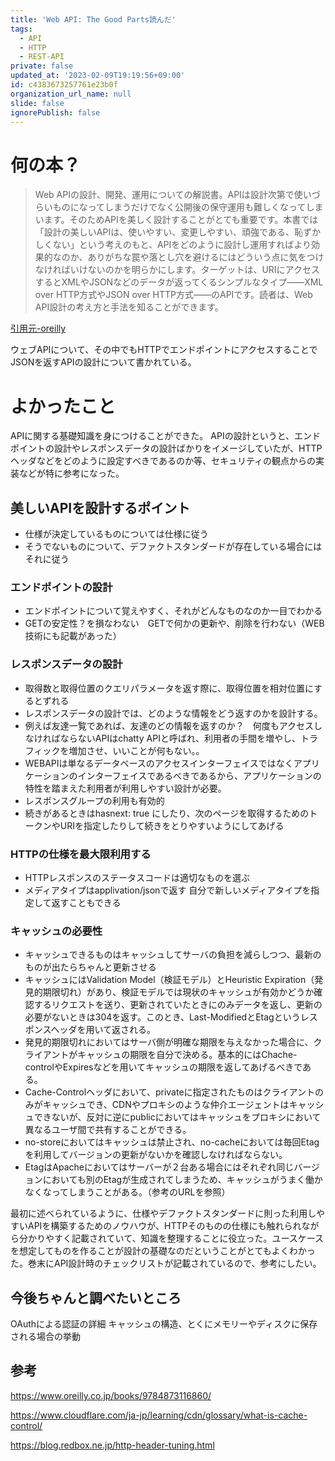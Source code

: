 ```yaml
---
title: 'Web API: The Good Parts読んだ'
tags:
  - API
  - HTTP
  - REST-API
private: false
updated_at: '2023-02-09T19:19:56+09:00'
id: c4383673257761e23b0f
organization_url_name: null
slide: false
ignorePublish: false
---
```

# 何の本？
>Web APIの設計、開発、運用についての解説書。APIは設計次第で使いづらいものになってしまうだけでなく公開後の保守運用も難しくなってしまいます。そのためAPIを美しく設計することがとても重要です。本書では「設計の美しいAPIは、使いやすい、変更しやすい、頑強である、恥ずかしくない」という考えのもと、APIをどのように設計し運用すればより効果的なのか、ありがちな罠や落とし穴を避けるにはどういう点に気をつけなければいけないのかを明らかにします。ターゲットは、URIにアクセスするとXMLやJSONなどのデータが返ってくるシンプルなタイプ――XML over HTTP方式やJSON over HTTP方式――のAPIです。読者は、Web API設計の考え方と手法を知ることができます。

[引用元-oreilly](https://www.oreilly.co.jp/books/9784873116860/)


ウェブAPIについて、その中でもHTTPでエンドポイントにアクセスすることでJSONを返すAPIの設計について書かれている。

# よかったこと
APIに関する基礎知識を身につけることができた。
APIの設計というと、エンドポイントの設計やレスポンスデータの設計ばかりをイメージしていたが、HTTPヘッダなどをどのように設定すべきであるのか等、セキュリティの観点からの実装などが特に参考になった。

## 美しいAPIを設計するポイント
* 仕様が決定しているものについては仕様に従う
* そうでないものについて、デファクトスタンダードが存在している場合にはそれに従う
### エンドポイントの設計
* エンドポイントについて覚えやすく、それがどんなものなのか一目でわかる
* GETの安定性？を損なわない　GETで何かの更新や、削除を行わない（WEB技術にも記載があった）
### レスポンスデータの設計
* 取得数と取得位置のクエリパラメータを返す際に、取得位置を相対位置にするとずれる
* レスポンスデータの設計では、どのような情報をどう返すのかを設計する。
* 例えば友達一覧であれば、友達のどの情報を返すのか？　何度もアクセスしなければならないAPIはchatty APIと呼ばれ、利用者の手間を増やし、トラフィックを増加させ、いいことが何もない。。
* WEBAPIは単なるデータベースのアクセスインターフェイスではなくアプリケーションのインターフェイスであるべきであるから、アプリケーションの特性を踏まえた利用者が利用しやすい設計が必要。
* レスポンスグループの利用も有効的
* 続きがあるときはhasnext: true  にしたり、次のページを取得するためのトークンやURIを指定したりして続きをとりやすいようにしてあげる
### HTTPの仕様を最大限利用する
* HTTPレスポンスのステータスコードは適切なものを選ぶ
* メディアタイプはapplivation/jsonで返す 自分で新しいメディアタイプを指定して返すこともできる
### キャッシュの必要性
* キャッシュできるものはキャッシュしてサーバの負担を減らしつつ、最新のものが出たらちゃんと更新させる
* キャッシュにはValidation Model（検証モデル）とHeuristic Expiration（発見的期限切れ）があり、検証モデルでは現状のキャッシュが有効かどうか確認するリクエストを送り、更新されていたときにのみデータを返し、更新の必要がないときは304を返す。このとき、Last-ModifiedとEtagというレスポンスヘッダを用いて返される。
* 発見的期限切れにおいてはサーバ側が明確な期限を与えなかった場合に、クライアントがキャッシュの期限を自分で決める。基本的にはChache-controlやExpiresなどを用いてキャッシュの期限を返してあげるべきである。
* Cache-Controlヘッダにおいて、privateに指定されたものはクライアントのみがキャッシュでき、CDNやプロキシのような仲介エージェントはキャッシュできないが、反対に逆にpublicにおいてはキャッシュをプロキシにおいて異なるユーザ間で共有することができる。
* no-storeにおいてはキャッシュは禁止され、no-cacheにおいては毎回Etagを利用してバージョンの更新がないかを確認しなければならない。
* EtagはApacheにおいてはサーバーが２台ある場合にはそれぞれ同じバージョンにおいても別のEtagが生成されてしまうため、キャッシュがうまく働かなくなってしまうことがある。（参考のURLを参照）

最初に述べられているように、仕様やデファクトスタンダードに則った利用しやすいAPIを構築するためのノウハウが、HTTPそのものの仕様にも触れられながら分かりやすく記載されていて、知識を整理することに役立った。ユースケースを想定してものを作ることが設計の基礎なのだということがとてもよくわかった。巻末にAPI設計時のチェックリストが記載されているので、参考にしたい。

## 今後ちゃんと調べたいところ
OAuthによる認証の詳細
キャッシュの構造、とくにメモリーやディスクに保存される場合の挙動

## 参考
https://www.oreilly.co.jp/books/9784873116860/

https://www.cloudflare.com/ja-jp/learning/cdn/glossary/what-is-cache-control/

https://blog.redbox.ne.jp/http-header-tuning.html
